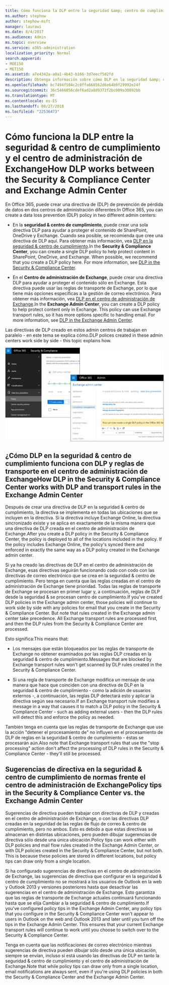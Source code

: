 ```yaml
---
title: Cómo funciona la DLP entre la seguridad &amp; centro de cumplimiento y el centro de administración de Exchange
ms.author: stephow
author: stephow-msft
manager: laurawi
ms.date: 8/4/2017
ms.audience: Admin
ms.topic: overview
ms.service: o365-administration
localization_priority: Normal
search.appverid:
- MOE150
- MET150
ms.assetid: a7e4342a-a0a1-4b43-b166-3d7eecf5d2fd
description: Obtenga información sobre cómo DLP en la seguridad &amp; centro de cumplimiento funciona con DLP y reglas de transporte en el centro de administración de Exchange.
ms.openlocfilehash: bc7494f504c2c0ffa668562d6e64b9f29992e24f
ms.sourcegitcommit: 36c5466056cdef6ad2a8d9372f2bc009a30892bb
ms.translationtype: MT
ms.contentlocale: es-ES
ms.lasthandoff: 08/27/2018
ms.locfileid: "22536473"
---
```

# <a name="how-dlp-works-between-the-security-amp-compliance-center-and-exchange-admin-center"></a><span data-ttu-id="b1096-103">Cómo funciona la DLP entre la seguridad &amp; centro de cumplimiento y el centro de administración de Exchange</span><span class="sxs-lookup"><span data-stu-id="b1096-103">How DLP works between the Security &amp; Compliance Center and Exchange Admin Center</span></span>

<span data-ttu-id="b1096-104">En Office 365, puede crear una directiva de (DLP) de prevención de pérdida de datos en dos centros de administración diferentes:</span><span class="sxs-lookup"><span data-stu-id="b1096-104">In Office 365, you can create a data loss prevention (DLP) policy in two different admin centers:</span></span>
  
- <span data-ttu-id="b1096-p101">En la **seguridad &amp; centro de cumplimiento**, puede crear una sola directiva DLP para ayudar a proteger el contenido de SharePoint, OneDrive y Exchange. Cuando sea posible, se recomienda que cree una directiva de DLP aquí. Para obtener más información, vea [DLP en la seguridad &amp; centro de cumplimiento](data-loss-prevention-policies.md).</span><span class="sxs-lookup"><span data-stu-id="b1096-p101">In the **Security &amp; Compliance Center**, you can create a single DLP policy to help protect content in SharePoint, OneDrive, and Exchange. When possible, we recommend that you create a DLP policy here. For more information, see [DLP in the Security &amp; Compliance Center](data-loss-prevention-policies.md).</span></span>
    
- <span data-ttu-id="b1096-p102">En el **Centro de administración de Exchange**, puede crear una directiva DLP para ayudar a proteger el contenido sólo en Exchange. Esta directiva puede usar las reglas de transporte de Exchange, por lo que tiene más opciones específicas a la gestión de correo electrónico. Para obtener más información, vea [DLP en el centro de administración de Exchange](https://go.microsoft.com/fwlink/?linkid=852311).</span><span class="sxs-lookup"><span data-stu-id="b1096-p102">In the **Exchange Admin Center**, you can create a DLP policy to help protect content only in Exchange. This policy can use Exchange transport rules, so it has more options specific to handling email. For more information, see [DLP in the Exchange Admin Center](https://go.microsoft.com/fwlink/?linkid=852311).</span></span>
    
<span data-ttu-id="b1096-111">Las directivas de DLP creado en estos admin centros de trabajan en paralelo - en este tema se explica cómo.</span><span class="sxs-lookup"><span data-stu-id="b1096-111">DLP polices created in these admin centers work side by side - this topic explains how.</span></span>
  
![Páginas DLP en seguridad y el centro de cumplimiento y el centro de administración de Exchange](media/d3eaa7e7-3b16-457b-bd9c-26707f7b584f.png)
  
## <a name="how-dlp-in-the-security-amp-compliance-center-works-with-dlp-and-transport-rules-in-the-exchange-admin-center"></a><span data-ttu-id="b1096-113">¿Cómo DLP en la seguridad &amp; centro de cumplimiento funciona con DLP y reglas de transporte en el centro de administración de Exchange</span><span class="sxs-lookup"><span data-stu-id="b1096-113">How DLP in the Security &amp; Compliance Center works with DLP and transport rules in the Exchange Admin Center</span></span>

<span data-ttu-id="b1096-p103">Después de crear una directiva de DLP en la seguridad &amp; centro de cumplimiento, la directiva se implementa en todas las ubicaciones que se incluyen en la directiva. Si la directiva incluye Exchange Online, la directiva sincronizado existe y se aplica en exactamente de la misma manera que una directiva de DLP creada en el centro de administración de Exchange.</span><span class="sxs-lookup"><span data-stu-id="b1096-p103">After you create a DLP policy in the Security &amp; Compliance Center, the policy is deployed to all of the locations included in the policy. If the policy includes Exchange Online, the policy's synced there and enforced in exactly the same way as a DLP policy created in the Exchange admin center.</span></span> 
  
<span data-ttu-id="b1096-p104">Si ya ha creado las directivas de DLP en el centro de administración de Exchange, esas directivas seguirán funcionando codo con codo con las directivas de correo electrónico que se crea en la seguridad &amp; centro de cumplimiento. Pero tenga en cuenta que las reglas creadas en el centro de administración de Exchange tiene prioridad. Todas las reglas de transporte de Exchange se procesan en primer lugar y, a continuación, reglas de DLP desde la seguridad &amp; se procesan centro de cumplimiento.</span><span class="sxs-lookup"><span data-stu-id="b1096-p104">If you've created DLP policies in the Exchange admin center, those policies will continue to work side by side with any policies for email that you create in the Security &amp; Compliance Center. But note that rules created in the Exchange admin center take precedence. All Exchange transport rules are processed first, and then the DLP rules from the Security &amp; Compliance Center are processed.</span></span>
  
<span data-ttu-id="b1096-119">Esto significa:</span><span class="sxs-lookup"><span data-stu-id="b1096-119">This means that:</span></span>
  
- <span data-ttu-id="b1096-120">Los mensajes que están bloqueados por las reglas de transporte de Exchange no obtener examinados por las reglas DLP creadas en la seguridad &amp; centro de cumplimiento.</span><span class="sxs-lookup"><span data-stu-id="b1096-120">Messages that are blocked by Exchange transport rules won't get scanned by DLP rules created in the Security &amp; Compliance Center.</span></span>
    
- <span data-ttu-id="b1096-121">Si una regla de transporte de Exchange modifica un mensaje de una manera que hace que coinciden con una directiva de DLP en la seguridad &amp; centro de cumplimiento - como la adición de usuarios externos -, a continuación, las reglas DLP detectará esto y aplicar la directiva según sea necesario.</span><span class="sxs-lookup"><span data-stu-id="b1096-121">If an Exchange transport rule modifies a message in a way that causes it to match a DLP policy in the Security &amp; Compliance Center - such as adding external users - then the DLP rules will detect this and enforce the policy as needed.</span></span>
    
<span data-ttu-id="b1096-122">También tenga en cuenta que las reglas de transporte de Exchange que use la acción "detener el procesamiento de" no influyen en el procesamiento de DLP de reglas en la seguridad &amp; centro de cumplimiento - éstas se procesarán aún.</span><span class="sxs-lookup"><span data-stu-id="b1096-122">Also note that Exchange transport rules that use the "stop processing" action don't affect the processing of DLP rules in the Security &amp; Compliance Center - they'll still be processed.</span></span>
  
## <a name="policy-tips-in-the-security-amp-compliance-center-vs-the-exchange-admin-center"></a><span data-ttu-id="b1096-123">Sugerencias de directiva en la seguridad &amp; centro de cumplimiento de normas frente el centro de administración de Exchange</span><span class="sxs-lookup"><span data-stu-id="b1096-123">Policy tips in the Security &amp; Compliance Center vs. the Exchange Admin Center</span></span>

<span data-ttu-id="b1096-p105">Sugerencias de directiva pueden trabajar con directivas de DLP y creadas en el centro de administración de Exchange, o con las directivas DLP creadas en la seguridad de las reglas de flujo de correo &amp; centro de cumplimiento, pero no ambos. Esto es debido a que estas directivas se almacenan en distintas ubicaciones, pero pueden dibujar sugerencias de directiva sólo desde una única ubicación.</span><span class="sxs-lookup"><span data-stu-id="b1096-p105">Policy tips can work either with DLP policies and mail flow rules created in the Exchange Admin Center, or with DLP policies created in the Security &amp; Compliance Center, but not both. This is because these policies are stored in different locations, but policy tips can draw only from a single location.</span></span>
  
<span data-ttu-id="b1096-p106">Si ha configurado sugerencias de directivas en el centro de administración de Exchange, las sugerencias de directiva que configurar en la seguridad &amp; centro de cumplimiento no se mostrará a los usuarios de Outlook en la web y Outlook 2013 y versiones posteriores hasta que desactivar las sugerencias en el centro de administración de Exchange. Esto garantiza que las reglas de transporte de Exchange actuales continuará funcionando hasta que se elija Cambiar a la seguridad &amp; centro de cumplimiento.</span><span class="sxs-lookup"><span data-stu-id="b1096-p106">If you've configured policy tips in the Exchange Admin Center, any policy tips that you configure in the Security &amp; Compliance Center won't appear to users in Outlook on the web and Outlook 2013 and later until you turn off the tips in the Exchange Admin Center. This ensures that your current Exchange transport rules will continue to work until you choose to switch over to the Security &amp; Compliance Center.</span></span>
  
<span data-ttu-id="b1096-128">Tenga en cuenta que las notificaciones de correo electrónico mientras sugerencias de directiva pueden dibujar sólo desde una única ubicación, siempre se envían, incluso si está usando las directivas de DLP en tanto la seguridad &amp; centro de cumplimiento y el centro de administración de Exchange.</span><span class="sxs-lookup"><span data-stu-id="b1096-128">Note that while policy tips can draw only from a single location, email notifications are always sent, even if you're using DLP policies in both the Security &amp; Compliance Center and the Exchange Admin Center.</span></span>
  

